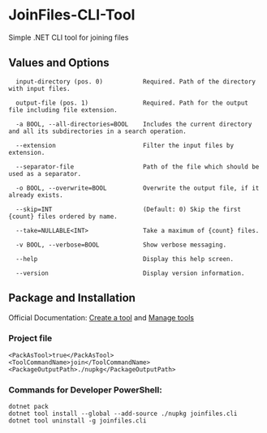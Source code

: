 # JoinFiles-CLI-Tool
Simple .NET CLI tool for joining files

## Values and Options
```
  input-directory (pos. 0)           Required. Path of the directory with input files.

  output-file (pos. 1)               Required. Path for the output file including file extension.

  -a BOOL, --all-directories=BOOL    Includes the current directory and all its subdirectories in a search operation.

  --extension                        Filter the input files by extension.

  --separator-file                   Path of the file which should be used as a separator.

  -o BOOL, --overwrite=BOOL          Overwrite the output file, if it already exists.

  --skip=INT                         (Default: 0) Skip the first {count} files ordered by name.

  --take=NULLABLE<INT>               Take a maximum of {count} files.

  -v BOOL, --verbose=BOOL            Show verbose messaging.

  --help                             Display this help screen.

  --version                          Display version information.
```

## Package and Installation
Official Documentation: [Create a tool][2] and [Manage tools][1]  

### Project file
```
<PackAsTool>true</PackAsTool>
<ToolCommandName>join</ToolCommandName>
<PackageOutputPath>./nupkg</PackageOutputPath>
```

### Commands for Developer PowerShell:  
```
dotnet pack
dotnet tool install --global --add-source ./nupkg joinfiles.cli
dotnet tool uninstall -g joinfiles.cli
```

[1]: https://docs.microsoft.com/en-us/dotnet/core/tools/global-tools 
[2]: https://learn.microsoft.com/en-us/dotnet/core/tools/global-tools-how-to-create 
